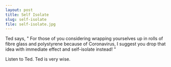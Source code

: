 ```yaml
---
layout: post
title: Self Isolate
slug: self-isolate
file: self-isolate.jpg
---
```


<p>Ted says, &quot; For those of you considering wrapping yourselves up in rolls of fibre glass and polystyrene because of Coronavirus, I suggest you drop that idea with immediate effect and self-isolate instead! &quot; </p>

<p>Listen to Ted.
Ted is very wise.</p>